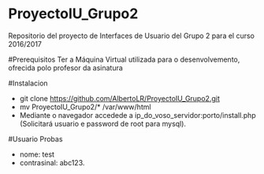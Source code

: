 # ProyectoIU_Grupo2
Repositorio del proyecto de Interfaces de Usuario del Grupo 2 para el curso 2016/2017

#Prerequisitos
Ter a Máquina Virtual utilizada para o desenvolvemento, ofrecida polo profesor da asinatura

#Instalacion
* git clone https://github.com/AlbertoLR/ProyectoIU_Grupo2.git
* mv ProyectoIU_Grupo2/* /var/www/html
* Mediante o navegador accedede a ip_do_voso_servidor:porto/install.php (Solicitará usuario e password de root para mysql).

#Usuario Probas
* nome: test
* contrasinal: abc123.
